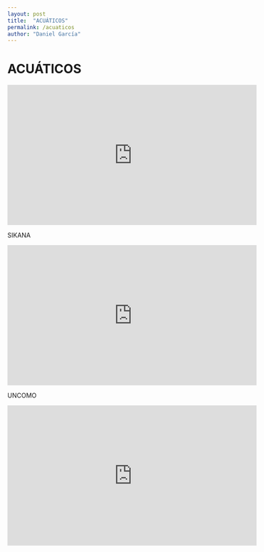 ```yaml
---
layout: post
title:  "ACUÁTICOS"
permalink: /acuaticos
author: "Daniel García"
---
```


# ACUÁTICOS

<iframe width="560" height="315" src="https://www.youtube.com/embed/Pp0bTc0TTtI" frameborder="0" allow="accelerometer; autoplay; encrypted-media; gyroscope; picture-in-picture" allowfullscreen></iframe>

SIKANA

<iframe width="560" height="315" src="https://www.youtube.com/embed/kZV0qk0qJR0" frameborder="0" allow="accelerometer; autoplay; clipboard-write; encrypted-media; gyroscope; picture-in-picture" allowfullscreen></iframe>

UNCOMO

<iframe width="560" height="315" src="https://www.youtube.com/embed/6-YLFO4skDg" frameborder="0" allow="accelerometer; autoplay; clipboard-write; encrypted-media; gyroscope; picture-in-picture" allowfullscreen></iframe>
